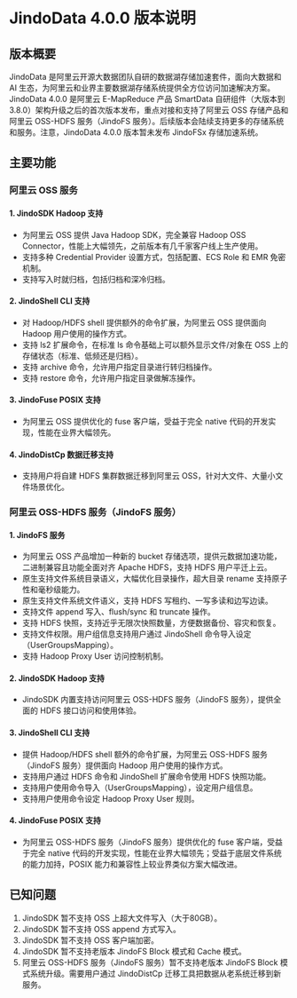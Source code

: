 # JindoData 4.0.0 版本说明

## 版本概要
JindoData 是阿里云开源大数据团队自研的数据湖存储加速套件，面向大数据和 AI 生态，为阿里云和业界主要数据湖存储系统提供全方位访问加速解决方案。
JindoData 4.0.0 是阿里云 E-MapReduce 产品 SmartData 自研组件（大版本到 3.8.0）架构升级之后的首次版本发布，重点对接和支持了阿里云 OSS 存储产品和阿里云 OSS-HDFS 服务（JindoFS 服务）。后续版本会陆续支持更多的存储系统和服务。注意，JindoData 4.0.0 版本暂未发布 JindoFSx 存储加速系统。

## 主要功能

### 阿里云 OSS 服务
#### 1. JindoSDK Hadoop 支持
- 为阿里云 OSS 提供 Java Hadoop SDK，完全兼容 Hadoop OSS Connector，性能上大幅领先，之前版本有几千家客户线上生产使用。
- 支持多种 Credential Provider 设置方式，包括配置、ECS Role 和 EMR 免密机制。
- 支持写入时就归档，包括归档和深冷归档。

#### 2. JindoShell CLI 支持
- 对 Hadoop/HDFS shell 提供额外的命令扩展，为阿里云 OSS 提供面向 Hadoop 用户使用的操作方式。
- 支持 ls2 扩展命令，在标准 ls 命令基础上可以额外显示文件/对象在 OSS 上的存储状态（标准、低频还是归档）。
- 支持 archive 命令，允许用户指定目录进行转归档操作。
- 支持 restore 命令，允许用户指定目录做解冻操作。

#### 3. JindoFuse POSIX 支持
- 为阿里云 OSS 提供优化的 fuse 客户端，受益于完全 native 代码的开发实现，性能在业界大幅领先。

#### 4. JindoDistCp 数据迁移支持
- 支持用户将自建 HDFS 集群数据迁移到阿里云 OSS，针对大文件、大量小文件场景优化。

### 阿里云 OSS-HDFS 服务（JindoFS 服务）
#### 1. JindoFS 服务
- 为阿里云 OSS 产品增加一种新的 bucket 存储选项，提供元数据加速功能，二进制兼容且功能全面对齐 Apache HDFS，支持 HDFS 用户平迁上云。
- 原生支持文件系统目录语义，大幅优化目录操作，超大目录 rename 支持原子性和毫秒级能力。
- 原生支持文件系统文件语义，支持 HDFS 写租约、一写多读和边写边读。
- 支持文件 append 写入、flush/sync 和 truncate 操作。
- 支持 HDFS 快照，支持近乎无限次快照数量，方便数据备份、容灾和恢复。
- 支持文件权限。用户组信息支持用户通过 JindoShell 命令导入设定（UserGroupsMapping）。
- 支持 Hadoop Proxy User 访问控制机制。

#### 2. JindoSDK Hadoop 支持
- JindoSDK 内置支持访问阿里云 OSS-HDFS 服务（JindoFS 服务），提供全面的 HDFS 接口访问和使用体验。

#### 3. JindoShell CLI 支持
- 提供 Hadoop/HDFS shell 额外的命令扩展，为阿里云 OSS-HDFS 服务（JindoFS 服务）提供面向 Hadoop 用户使用的操作方式。
- 支持用户通过 HDFS 命令和 JindoShell 扩展命令使用 HDFS 快照功能。
- 支持用户使用命令导入（UserGroupsMapping），设定用户组信息。
- 支持用户使用命令设定 Hadoop Proxy User 规则。

#### 4. JindoFuse POSIX 支持
- 为阿里云 OSS-HDFS 服务（JindoFS 服务）提供优化的 fuse 客户端，受益于完全 native 代码的开发实现，性能在业界大幅领先；受益于底层文件系统的能力加持，POSIX 能力和兼容性上较业界类似方案大幅改进。


## 已知问题
1. JindoSDK 暂不支持 OSS 上超大文件写入（大于80GB）。
2. JindoSDK 暂不支持 OSS append 方式写入。
3. JindoSDK 暂不支持 OSS 客户端加密。
4. JindoSDK 暂不支持老版本 JindoFS Block 模式和 Cache 模式。
5. 阿里云 OSS-HDFS 服务（JindoFS 服务）暂不支持老版本 JindoFS Block 模式系统升级。需要用户通过 JindoDistCp 迁移工具把数据从老系统迁移到新服务。